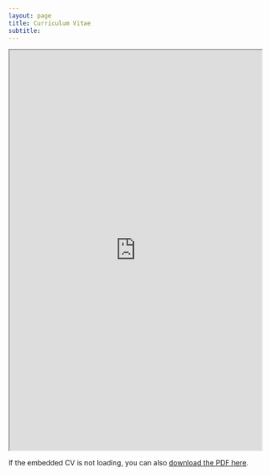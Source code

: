 ```yaml
---
layout: page
title: Curriculum Vitae 
subtitle:  
---
```


<iframe src="https://drive.google.com/file/d/16vUnWM5m0ubvzhlck2w1nBsH_PB8P9xM/preview" width="100%" height="800px" allow="autoplay"></iframe>

<p>If the embedded CV is not loading, you can also <a href="https://drive.google.com/file/d/1UcDQ3JYUbmWvCzHzJGh8yHLJTdUvArxY/view?usp=sharing" target="_blank">download the PDF here</a>.</p>
